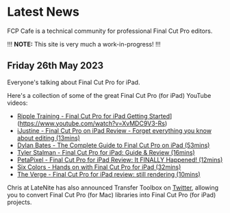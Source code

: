 # Latest News

FCP Cafe is a technical community for professional Final Cut Pro editors.

!!!
**NOTE:** This site is very much a work-in-progress!
!!!

## Friday 26th May 2023

Everyone's talking about Final Cut Pro for iPad.

Here's a collection of some of the great Final Cut Pro (for iPad) YouTube videos:

- [Ripple Training - Final Cut Pro for iPad Getting Started](39mins)](https://www.youtube.com/watch?v=XvMDC9V3-Rs)
- [iJustine - Final Cut Pro on iPad Review - Forget everything you know about editing (13mins)](https://www.youtube.com/watch?v=MjRouMY7bgU)
- [Dylan Bates - The Complete Guide to Final Cut Pro on iPad (53mins)](https://www.youtube.com/watch?v=iLXnuoEPheQ)
- [Tyler Stalman - Final Cut Pro for iPad: Guide & Review (16mins)](https://www.youtube.com/watch?v=eKG_T9GumVM)
- [PetaPixel - Final Cut Pro for iPad Review: It FINALLY Happened! (12mins)](https://www.youtube.com/watch?v=cacbcjvlFRg)
- [Six Colors - Hands on with Final Cut Pro for iPad (32mins)](https://www.youtube.com/watch?v=VpwUN5o_3mo)
- [The Verge - Final Cut Pro for iPad review: still rendering (10mins)](https://www.youtube.com/watch?v=r4QCQ7qGsL4)

Chris at LateNite has also announced Transfer Toolbox on [Twitter](https://twitter.com/chrisatlatenite/status/1661610054292758529), allowing you to convert Final Cut Pro (for Mac) libraries into Final Cut Pro (for iPad) projects.

